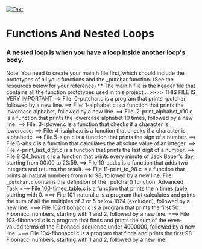 [![Text](https://github.com/Nureex/Files/blob/master/Photos/Loops.gif=400x400)](https://github.com/Nureex/Files/blob/master/Photos/Loops.gif?raw=true)

# Functions And Nested Loops
### A nested loop is when you have a loop inside another loop's body.

Note: You need to create your main.h file first, which should include the prototypes of all your functions and the _putchar function. (See the resources below for your reference)
** The main.h file is the header file that contains all the function prototypes used in this project... >>>> THIS FILE IS VERY IMPORTANT
==> File: 0-putchar.c is a program that prints -putchar, followed by a new line.
==> File: 1-alphabet.c is a function that prints the lowercase alphabet, followed by a new line.
==> File: 2-print_alphabet_x10.c is a function that prints the lowercase alphabet 10 times, followed by a new line.
==> File: 3-islower.c is a function that checks if a character is lowercase.
==> File: 4-isalpha.c is a function that checks if a character is alphabetic.
==> File 5-sign.c is a function that prints the sign of a number.
==> File 6-abs.c is a function that calculates the absolute value of an integer.
==> File 7-print_last_digit.c is a function that prints the last digit of a number.
==> File 8-24_hours.c is a function that prints every minute of Jack Bauer's day, starting from 00:00 to 23:59.
==> File 10-add.c is a function that adds two integers and returns the result.
==> File 11-print_to_98.c is a function that prints all natural numbers from n to 98, followed by a new line.
File: `_putchar.c` contains the definition of the _putchar() function.
Advanced Task
===> File 100-times_table.c is a function that prints the n times table, starting with 0.
===> File 101-natural.c is a program that calculates and prints the sum of all the multiples of 3 or 5 below 1024 (excluded), followed by a new line.
===> File 102-fibonacci.c is a program that prints the first 50 Fibonacci numbers, starting with 1 and 2, followed by a new line.
===> File 103-fibonacci.c is a program that finds and prints the sum of the even-valued terms of the Fibonacci sequence under 4000000, followed by a new line.
===> File 104-fibonacci.c is a program that finds and prints the first 98 Fibonacci numbers, starting with 1 and 2, followed by a new line.
